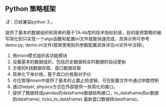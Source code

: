 ## Python 策略框架

*注*：已经兼容python 3 。

提供了基本的数据组织和简单的基于TA-lib库的技术指标封装，目的是把策略的编写简化到只实现一个algo函数和配置ini文件就能快速完成，具体示例可参考demo.py,
demo.ini文件(框架使用到的参数配置具体详见ini文件中注释)。

1. 用mixin模式组织各功能模块
2. 设置基本的数据组织，包括历史数据和实时数据的自动更新
3. 方便的K线数据存取、盘口数据存取
4. 简单化下单价格，基于盘口价格取对手价
5. 仓位管理mixin中提供了基本的止赢止损逻辑，可在配置文件中通过参数控制
6. 通过helper, physics方式在外部提供一些简化的接口。
7. 提供了数据转成pandas的dataframe数据结构接口，to_dataframe(Bar数据到dataframe), ticks_to_dataframe(
   最新盘口数据转dataframe)。


